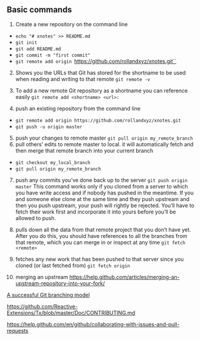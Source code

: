 ## Basic commands

1. Create a new repository on the command line

* ``echo "# xnotes" >> README.md``
* ``git init``
* ``git add README.md``
* ``git commit -m "first commit"``
* ``git remote add origin ``https://github.com/rollandxyz/xnotes.git``

2. Shows you the URLs that Git has stored for the shortname to be used when reading and writing to that remote
``
git remote -v
``

3. To add a new remote Git repository as a shortname you can reference easily
``
git remote add <shortname> <url>:
``

4. push an existing repository from the command line
* ``git remote add origin https://github.com/rollandxyz/xnotes.git``
* ``git push -u origin master ``

5. push your changes to remote master
``
git pull origin my_remote_branch
``
6. pull others' edits to remote master to local. it will automatically fetch and then merge that remote branch into your current branch
* ``git checkout my_local_branch ``
* `` git pull origin my_remote_branch ``

7. push any commits you’ve done back up to the server
``
git push origin master
``
This command works only if you cloned from a server to which you have write access and if nobody has pushed in the meantime. If you and someone else clone at the same time and they push upstream and then you push upstream, your push will rightly be rejected. You’ll have to fetch their work first and incorporate it into yours before you’ll be allowed to push.

8. pulls down all the data from that remote project that you don’t have yet. After you do this, you should have references to all the branches from that remote, which you can merge in or inspect at any time
``
git fetch <remote>
``
9. fetches any new work that has been pushed to that server since you cloned (or last fetched from)
``
git fetch origin
`` 

10. merging an upstream
https://help.github.com/articles/merging-an-upstream-repository-into-your-fork/



[A successful Git branching model](https://nvie.com/posts/a-successful-git-branching-model/)


https://github.com/Reactive-Extensions/Tx/blob/master/Doc/CONTRIBUTING.md


https://help.github.com/en/github/collaborating-with-issues-and-pull-requests



